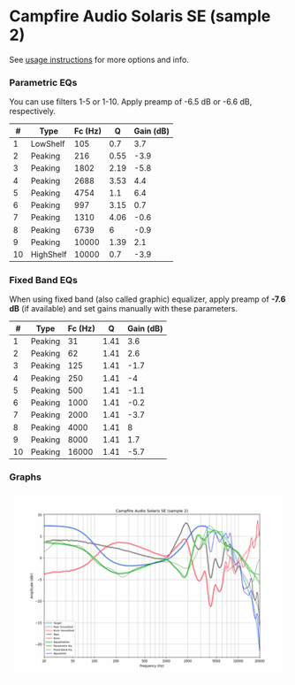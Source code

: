 # Campfire Audio Solaris SE (sample 2)
See [usage instructions](https://github.com/jaakkopasanen/AutoEq#usage) for more options and info.

### Parametric EQs
You can use filters 1-5 or 1-10. Apply preamp of -6.5 dB or -6.6 dB, respectively.

|   # | Type      |   Fc (Hz) |    Q |   Gain (dB) |
|-----|-----------|-----------|------|-------------|
|   1 | LowShelf  |       105 | 0.7  |         3.7 |
|   2 | Peaking   |       216 | 0.55 |        -3.9 |
|   3 | Peaking   |      1802 | 2.19 |        -5.8 |
|   4 | Peaking   |      2688 | 3.53 |         4.4 |
|   5 | Peaking   |      4754 | 1.1  |         6.4 |
|   6 | Peaking   |       997 | 3.15 |         0.7 |
|   7 | Peaking   |      1310 | 4.06 |        -0.6 |
|   8 | Peaking   |      6739 | 6    |        -0.9 |
|   9 | Peaking   |     10000 | 1.39 |         2.1 |
|  10 | HighShelf |     10000 | 0.7  |        -3.9 |

### Fixed Band EQs
When using fixed band (also called graphic) equalizer, apply preamp of **-7.6 dB** (if available) and set gains manually with these parameters.

|   # | Type    |   Fc (Hz) |    Q |   Gain (dB) |
|-----|---------|-----------|------|-------------|
|   1 | Peaking |        31 | 1.41 |         3.6 |
|   2 | Peaking |        62 | 1.41 |         2.6 |
|   3 | Peaking |       125 | 1.41 |        -1.7 |
|   4 | Peaking |       250 | 1.41 |        -4   |
|   5 | Peaking |       500 | 1.41 |        -1.1 |
|   6 | Peaking |      1000 | 1.41 |        -0.2 |
|   7 | Peaking |      2000 | 1.41 |        -3.7 |
|   8 | Peaking |      4000 | 1.41 |         8   |
|   9 | Peaking |      8000 | 1.41 |         1.7 |
|  10 | Peaking |     16000 | 1.41 |        -5.7 |

### Graphs
![](./Campfire%20Audio%20Solaris%20SE%20(sample%202).png)
